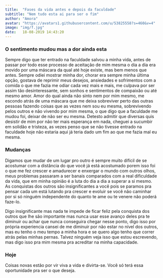 ```yaml
---
title:  "Fases da vida antes e depois da faculdade"
subtitle: "Nem tudo esta ai para ser o fim"
author: "Amora"
avatar: "https://avatars1.githubusercontent.com/u/53825558?s=460&v=4"
image: "img/f.jpg"
date:   18-08-2019 14:43:20
---
```


### O sentimento mudou mas a dor ainda esta
Sempre digo que ter entrado na faculdade salvou a minha vida, antes de passar por todo esse processo de aceitação de mim mesma o dia a dia era movido por uma máscara da qual até hoje existe, mas bem menos que antes. Sempre odiei mostrar minha dor, chorar era sempre minha última opção, gostava de reprimir meus desejos, ansiedades e sofrimentos com a comida o que me fazia me odiar cada vez mais e mais, me culpava por ser assim tão desinteressante, sem sonhos e sentimentos de compaixão ou até mesmo amor. Amor do qual ainda não sinto nem por mim mesmo, me escondo atrás de uma máscara que me deixa sobreviver perto das outras pessoas fazendo coisas que as vezes nem sou eu mesma, sobrevivendo pelos outros e não vivendo por mim mesma, o que digo que a faculdade me mudou  foi, deixar de não ser eu mesma. Detesto admitir que diversas quis desistir de mim por não ter mais esperança em nada, cheguei a sucumbir em solidão e tristeza, as vezes penso que se não tivesse entrado na faculdade hoje não estaria aqui já teria dado um fim ao que me fazia mal eu mesma.

### Mudanças
Digamos que mudar de um lugar pro outro é sempre muito difícil de se acostumar com a distância do que você já está acostumado porem isso foi o que me fez crescer e amadurecer e enxergar o mundo com outros olhos, meus problemas passaram a ser banais comparados com a real dificuldade da vida, que em minha opinião é a luta do dia a dia a superar a si mesmo. As conquistas dos outros são insignificantes a você pois se paramos pra pensar cada um está lutando pra crescer e evoluir se você não caminhar por si só ninguém independente do quanto te ame ou te venere não poderá faze-lo. 

Digo insignificante mas nada te impede de ficar feliz pela conquista dos outros que lhe são importante mas nunca usar esse avanço deles pra te diminuir ou achar que nunca conseguira chegar nesse ponto, digo isso por própria experiencia cansei de me diminuir por não estar no nível dos outros, mas eu tenho o meu tempo a minha hora e se quero algo tenho que correr atrás pelas minhas pernas. Talvez ninguém veja isso que estou escrevendo, mas digo isso pra mim mesma pra acreditar na minha capacidade. 


### Hoje
Coisas novas estão por vir viva a vida e divirta-se. Você só terá essa oportunidade pra ser o que deseja.